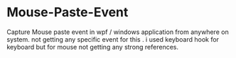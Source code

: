 # Mouse-Paste-Event
Capture Mouse paste event in wpf / windows application from anywhere on system.
not getting any specific event for this . i used keyboard hook for keyboard but for mouse not getting any strong references.
